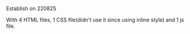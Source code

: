 Establish on 220825

With 4 HTML files, 1 CSS file(didn't use it since using inline style) and 1 js file.
